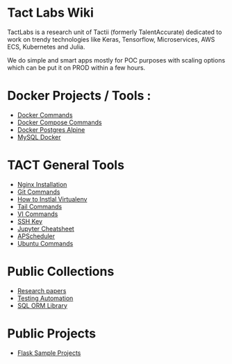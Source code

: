 # Tact Labs Wiki

TactLabs is a research unit of Tactii (formerly TalentAccurate) dedicated to work on trendy technologies like Keras, Tensorflow, Microservices, AWS ECS, Kubernetes and Julia.

We do simple and smart apps mostly for POC purposes with scaling options which can be put it on PROD within a few hours.

# Docker Projects / Tools :

  * [Docker Commands](docker-commands.md)
  * [Docker Compose Commands](docker-compose-commands.md)
  * [Docker Postgres Alpine](docker-postgres-alpine-commands.md)
  * [MySQL Docker](mysql-docker.md)

# TACT General Tools
  * [Nginx Installation](nginx-installation-ubuntu.md)
  * [Git Commands](git-commands.md)
  * [How to Instlal Virtualenv](how-to-install-virtualenv.md)
  * [Tail Commands](tail-commands.md)
  * [VI Commands](vi-commands.md)
  * [SSH Key](ssh-key.md)
  * [Jupyter Cheatsheet](jupyter-cheatsheet.md)
  * [APScheduler](apscheduler.md)
  * [Ubuntu Commands](ubuntu-commands.md)


# Public Collections
  * [Research papers](research-papers.md)
  * [Testing Automation](https://reflect.run/)
  * [SQL ORM Library](https://github.com/absent1706/sqlalchemy-mixins)
  

# Public Projects
  * [Flask Sample Projects](flask-sample-projects.md)



